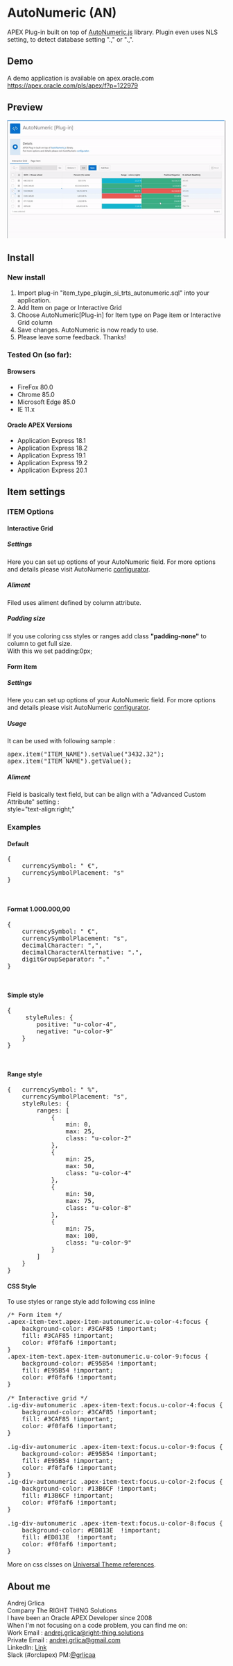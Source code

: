 # AutoNumeric (AN)

APEX Plug-in built on top of [AutoNumeric.js](http://autonumeric.org/) library.
Plugin even uses NLS setting, to detect database setting ".," or ".,".

## Demo
A demo application is available on apex.oracle.com<br/>
https://apex.oracle.com/pls/apex/f?p=122979

## Preview
![](https://github.com/grlicaa/AutoNumeric/blob/master/docs/preview/AutoNumericPreview.gif)

## Install

### New install
<ol>
<li>Import plug-in "item_type_plugin_si_trts_autonumeric.sql" into your application.</li>
<li>Add Item on page or Interactive Grid</li>
<li>Choose AutoNumeric[Plug-in] for Item type on Page item or Interactive Grid column</li>
<li>Save changes. AutoNumeric is now ready to use.</li>
<li>Please leave some feedback. Thanks!</li>
</ol>


### Tested On (so far):

#### Browsers
<ul>
<li>FireFox 80.0</li>
<li>Chrome 85.0</li>
<li>Microsoft Edge 85.0</li>
<li>IE 11.x</li>
</ul>


#### Oracle APEX Versions
<ul>
<li>Application Express 18.1</li>
<li>Application Express 18.2</li>
<li>Application Express 19.1</li>
<li>Application Express 19.2</li>
<li>Application Express 20.1</li>
</ul>


## Item settings

### ITEM Options

#### Interactive Grid

##### Settings
Here you can set up options of your AutoNumeric field. For more options and details please visit AutoNumeric  [configurator](http://autonumeric.org/configurator).
##### Aliment
Filed uses aliment defined by column attribute.
##### Padding size
If you use coloring css styles or ranges add class <strong>"padding-none"</strong> to column to get full size.<br>
With this we set padding:0px;

#### Form item

##### Settings
Here you can set up options of your AutoNumeric field. For more options and details please visit AutoNumeric  [configurator](http://autonumeric.org/configurator).
##### Usage
It can be used with following sample :
<pre>
apex.item("ITEM_NAME").setValue("3432.32");
apex.item("ITEM_NAME").getValue();
</pre>
##### Aliment
Field is basically text field, but can be align with a "Advanced Custom Attribute" setting :<br/>
style="text-align:right;"


### Examples
#### Default
<pre>
{
    currencySymbol: " €",
    currencySymbolPlacement: "s"
}
</pre><br>
#### Format 1.000.000,00
<pre>
{
    currencySymbol: " €",
    currencySymbolPlacement: "s",
    decimalCharacter: ",",
    decimalCharacterAlternative: ".",
    digitGroupSeparator: "."
}
</pre><br>
#### Simple style
<pre>
{
     styleRules: {
        positive: "u-color-4",
        negative: "u-color-9"
    }
}
</pre><br>
#### Range style
<pre>
{   currencySymbol: " %",
    currencySymbolPlacement: "s",
    styleRules: {
        ranges: [
            {
                min: 0,
                max: 25,
                class: "u-color-2"
            },
            {
                min: 25,
                max: 50,
                class: "u-color-4"
            },
            {
                min: 50,
                max: 75,
                class: "u-color-8"
            },
            {
                min: 75,
                max: 100,
                class: "u-color-9"
            }
        ]
    }
}
</pre>

#### CSS Style
To use styles or range style add following css inline 
<pre>
/* Form item */
.apex-item-text.apex-item-autonumeric.u-color-4:focus {
    background-color: #3CAF85 !important;
    fill: #3CAF85 !important;
    color: #f0faf6 !important;
}
.apex-item-text.apex-item-autonumeric.u-color-9:focus {
    background-color: #E95B54 !important;
    fill: #E95B54 !important;
    color: #f0faf6 !important;
}

/* Interactive grid */
.ig-div-autonumeric .apex-item-text:focus.u-color-4:focus {
    background-color: #3CAF85 !important;
    fill: #3CAF85 !important;
    color: #f0faf6 !important;
}

.ig-div-autonumeric .apex-item-text:focus.u-color-9:focus {
    background-color: #E95B54 !important;
    fill: #E95B54 !important;
    color: #f0faf6 !important;
}
.ig-div-autonumeric .apex-item-text:focus.u-color-2:focus {
    background-color: #13B6CF !important;
    fill: #13B6CF !important;
    color: #f0faf6 !important;
}

.ig-div-autonumeric .apex-item-text:focus.u-color-8:focus {
    background-color: #ED813E  !important;
    fill: #ED813E  !important;
    color: #f0faf6 !important;
}
</pre>
More on css clsses on [Universal Theme references](https://apex.oracle.com/pls/apex/apex_pm/r/ut/color-and-status-modifiers).


## About me
Andrej Grlica<br/>
Company The RIGHT THING Solutions<br/>
I have been an Oracle APEX Developer since 2008<br/>
When I'm not focusing on a code problem, you can find me on:<br/>
Work Email : [andrej.grlica@right-thing.solutions](mailto:andrej.grlica@right-thing.solutions)<br/>
Private Email : [andrej.grlica@gmail.com](mailto:andrej.grlica@gmail.com)<br/>
LinkedIn: [Link](https://www.linkedin.com/in/andrej-grlica-303998a4/)<br/>
Slack (#orclapex) PM:[@grlicaa](https://orclapex.slack.com/messages/@grlicaa/)
